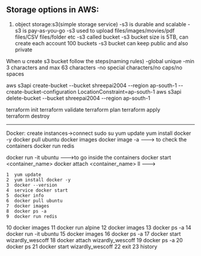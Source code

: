 Storage options in AWS:
-------------------------------
1. object storage:s3(simple storage service)
  -s3 is durable and scalable
  -s3 is pay-as-you-go
  -s3 used to upload files/images/movies/pdf files/CSV files/folder etc
  -s3 called bucket
  -s3 bucket size is 5TB, can create each account 100 buckets
  -s3 bucket can keep public and also private

When u create s3 bucket follow the steps(naming rules)
	-global unique
	-min 3 characters and max 63 characters
	-no special characters/no caps/no spaces

aws s3api create-bucket --bucket shreepai2004 --region ap-south-1 --create-bucket-configuration LocationConstraint=ap-south-1
aws s3api delete-bucket --bucket shreepai2004 --region ap-south-1


terraform init
terraform validate
terraform plan
terraform apply
terraform destroy



-----------------------------------------------------------------------------------------------------------
Docker:
create instances->connect
sudo su
yum update
yum install docker -y
docker pull ubuntu
docker images
docker image -a ---> to check the containers
docker run redis

docker run -it ubuntu   --->to go inside the containers
docker start <container_name>
docker attach <container_name>
ll --->


    1  yum update
    2  yum install docker -y
    3  docker --version
    4  service docker start
    5  docker info
    6  docker pull ubuntu
    7  docker images
    8  docker ps -a
    9  docker run redis
   10  docker images
   11  docker run alpine
   12  docker images
   13  docker ps -a
   14  docker run -it ubuntu
   15  docker images
   16  docker ps -a
   17  docker start wizardly_wescoff
   18  docker attach wizardly_wescoff
   19  docker ps -a
   20  docker ps
   21  docker start wizardly_wescoff
   22  exit
   23  history


